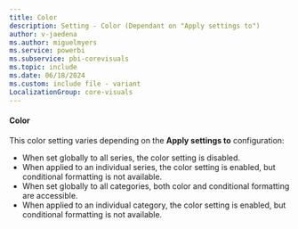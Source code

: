 ```yaml
---
title: Color
description: Setting - Color (Dependant on "Apply settings to")
author: v-jaedena
ms.author: miguelmyers
ms.service: powerbi
ms.subservice: pbi-corevisuals
ms.topic: include
ms.date: 06/18/2024
ms.custom: include file - variant
LocalizationGroup: core-visuals
---
```

#### Color

This color setting varies depending on the **Apply settings to** configuration:

- When set globally to all series, the color setting is disabled.
- When applied to an individual series, the color setting is enabled, but conditional formatting is not available.
- When set globally to all categories, both color and conditional formatting are accessible.
- When applied to an individual category, the color setting is enabled, but conditional formatting is not available.

